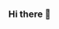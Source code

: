 ### Hi there 👋

<!--
**akarakus27/akarakus27** is a ✨ _special_ ✨ repository because its `README.md` (this file) appears on your GitHub profile.
[![](https://img.shields.io/badge/instagram-%23E4405F.svg?&style=for-the-badge&logo=instagram&logoColor=white)](https://instagram.com/akarakus27)
[![Mail Badge](https://img.shields.io/badge/abdulkadirkarakus27@gmail.com-c14438?style=for-the-badge&logo=Gmail&logoColor=white&link=mailto:abdulkadirkarakus27@gmail.com)](mailto:abdulkadirkarakus27@gmail.com)

# Develop
# Interests
[![](https://img.shields.io/badge/python-cD1?style=for-the-badge&logo=python)]()
[![](https://img.shields.io/badge/pandas-cD1?style=for-the-badge&logo=pandas)]()
[![](https://img.shields.io/badge/Tensorflow-cD1?style=for-the-badge&logo=tensorflow)]()

 
![Visitor Count](https://profile-counter.glitch.me/akarakus27/count.svg)

# Interests
[![](https://img.shields.io/badge/python-c2000?style=for-the-badge&logo=python)]()
[![](https://img.shields.io/badge/pandas-c2000?style=for-the-badge&logo=pandas)]()
 
[![](https://img.shields.io/badge/react-c2000?style=for-the-badge&logo=react)]()
[![](https://img.shields.io/badge/node.js-c2000?style=for-the-badge&logo=node.js)]()
[![](https://img.shields.io/badge/symfony-c2000?style=for-the-badge&logo=symfony)]()
[![](https://img.shields.io/badge/python-fb8532?style=for-the-badge&logo=python)]()
[![](https://img.shields.io/badge/pandas-fb8532?style=for-the-badge&logo=pandas)]()
[![](https://img.shields.io/badge/javascript-fb8532?style=for-the-badge&logo=javascript)]()
[![](https://img.shields.io/badge/react-fb8532?style=for-the-badge&logo=react)]()
[![](https://img.shields.io/badge/node.js-fb8532?style=for-the-badge&logo=node.js)]()
[![](https://img.shields.io/badge/symfony-fb8532?style=for-the-badge&logo=symfony)]()

# GitHub
* [Covid19-Graphics in USA](https://github.com/firtanaelif/Covid19-Graphics)
